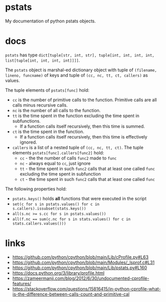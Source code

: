 # pstats

My documentation of python pstats objects.

# docs

`pstats` has type `dict[tuple[str, int, str], tuple[int, int, int, int, list[tuple[int, int, int, int]]]]`.

The `pstats` object is marshal-ed dictionary object with tuple of `(filename, lineno, funcname)` of keys and tuple of `(cc, nc, tt, ct, callers)` as values.

The tuple elements of `pstats[func]` hold:
- `cc` is the number of primitive calls to the function. Primitive calls are all calls minus recursive calls.
- `nc` is the number of all calls to the function.
- `tt` is the time spent in the function excluding the time spent in subfunctions.
   - If a function calls itself recursively, then this time is summed.
- `ct` is the time spent in the function.
   - If a function calls itself recursively, then this time is effectively ignored.
- `callers` is a list of a nested tuple of `(cc, nc, tt, ct)`. The tuple elements `pstats[func].callers[func2]` hold:
   - `cc` - the the number of calls `func2` made to `func`
   - `nc` - always equal to `cc`, just ignore
   - `tt` - the time spent in such `func2` calls that at least one called `func` excluding the time spent in subfunction 
   - `ct` - the time spent in such `func2` calls that at least one called `func`

The following properties hold:
- `pstats.keys()` holds __all__ functions that were executed in the script
- `set(c for s in pstats.values() for c in s.callers).issubset(stats.keys())`
- `all(s.nc >= s.cc for s in pstats.values())`
- `all(f.nc == sum(c.nc for s in stats.values() for c in stats.callers.values()))`

# links

 - https://github.com/python/cpython/blob/main/Lib/cProfile.py#L63
 - https://github.com/python/cpython/blob/main/Modules/_lsprof.c#L31
 - https://github.com/python/cpython/blob/main/Lib/pstats.py#L160
 - https://docs.python.org/3/library/profile.html
 - https://zameermanji.com/blog/2012/6/30/undocumented-cprofile-features/
 - https://stackoverflow.com/questions/15816415/in-python-cprofile-what-is-the-difference-between-calls-count-and-primitive-cal


